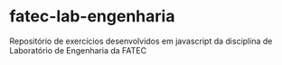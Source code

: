 # fatec-lab-engenharia
Repositório de exercícios desenvolvidos em javascript da disciplina de Laboratório de Engenharia da FATEC
